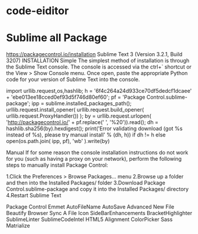 # code-eiditor
# Sublime all Package

https://packagecontrol.io/installation
Sublime Text 3 (Version 3.2.1, Build 3207)
INSTALLATION
Simple
The simplest method of installation is through the Sublime Text console. The console is accessed via the ctrl+` shortcut or the View > Show Console menu. Once open, paste the appropriate Python code for your version of Sublime Text into the console.


import urllib.request,os,hashlib; h = '6f4c264a24d933ce70df5dedcf1dcaee' + 'ebe013ee18cced0ef93d5f746d80ef60'; pf = 'Package Control.sublime-package'; ipp = sublime.installed_packages_path(); urllib.request.install_opener( urllib.request.build_opener( urllib.request.ProxyHandler()) ); by = urllib.request.urlopen( 'http://packagecontrol.io/' + pf.replace(' ', '%20')).read(); dh = hashlib.sha256(by).hexdigest(); print('Error validating download (got %s instead of %s), please try manual install' % (dh, h)) if dh != h else open(os.path.join( ipp, pf), 'wb' ).write(by)



Manual
If for some reason the console installation instructions do not work for you (such as having a proxy on your network), perform the following steps to manually install Package Control:

1.Click the Preferences > Browse Packages… menu
2.Browse up a folder and then into the Installed Packages/ folder
3.Download Package Control.sublime-package and copy it into the Installed Packages/ directory
4.Restart Sublime Text


Package Control
Emmet
AutoFileName
AutoSave
Advanced New File
Beautify
Browser Sync
A File Icon
Side​Bar​Enhancements
Bracket​Highlighter
Sublime​Linter
Sublime​Code​Intel
HTML5
Alignment
Color​Picker
Sass
Matrialize
